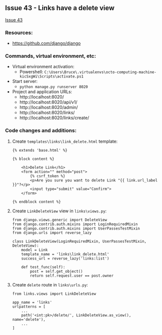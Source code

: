 ## Issue 43 - Links have a delete view
[Issue 43](https://github.com/jperez0917/octo-computing-machine/issues/43)

### Resources:

* https://github.com/django/django

### Commands, virtual environment, etc:

* Virtual environment activation:
    * Powershell: `C:\Users\Bruce\.virtualenvs\octo-computing-machine-kicSxgWi\Scripts\activate.ps1`
* Start server:
    * `python manage.py runserver 8020`
* Project and application URLs:
    * http://localhost:8020/
    * http://localhost:8020/api/v1/
    * http://localhost:8020/admin/
    * http://localhost:8020/links/
    * http://localhost:8020/links/create/

### Code changes and additions:

1. Create `templates\links\link_delete.html` template:
    ```
    {% extends 'base.html' %}

    {% block content %}

        <h1>Delete Link</h1>
        <form action="" method="post">
            {% csrf_token %}
            <p>Are you sure you want to delete Link "{{ link.url_label }}"?</p>
            <input type="submit" value="Confirm">
        </form>

    {% endblock content %}
    ```

1. Create `LinkDeleteView` view in `links\views.py`:
    ```
    from django.views.generic import DeleteView
    from django.contrib.auth.mixins import LoginRequiredMixin
    from django.contrib.auth.mixins import UserPassesTestMixin
    from django.urls import reverse_lazy

    class LinkDeleteView(LoginRequiredMixin, UserPassesTestMixin, DeleteView):
        model = Link
        template_name = 'links\link_delete.html'
        success_url = reverse_lazy('links:list')

        def test_func(self):
            post = self.get_object()
            return self.request.user == post.owner
    ```

1. Create `delete` route in `links\urls.py`:
    ```
    from links.views import LinkDeleteView

    app_name = 'links'
    urlpatterns = [
        ...
        path('<int:pk>/delete/', LinkDeleteView.as_view(), name='delete'),
        ...
    ]
    ```

